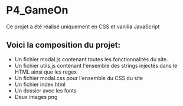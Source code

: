 # P4_GameOn

Ce projet a été réalisé uniquement en CSS et vanilla JavaScript

## Voici la composition du projet:

-  Un fichier modal.js contenant toutes les fonctionnalités du site.
-  Un fichier utils.js contenant l'ensemble des strings injectés dans le HTML ainsi que les regex
-  Un fichier modal.css pour l'ensemble du CSS du site
-  Un fichier index.html
-  Un dossier avec les fonts
-  Deux images png
